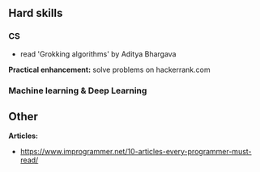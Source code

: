 ## Hard skills
### CS
* read 'Grokking algorithms' by Aditya Bhargava

**Practical enhancement:** solve problems on hackerrank.com

### Machine learning & Deep Learning


## Other
**Articles:**
* https://www.improgrammer.net/10-articles-every-programmer-must-read/